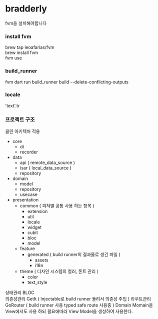 # bradderly

fvm을 설치해야합니다

### install fvm

brew tap leoafarias/fvm  
brew install fvm  
fvm use

### build_runner

fvm dart run build_runner build --delete-conflicting-outputs

### locale

'text'.tr

### 프로젝트 구조

클린 아키텍처 적용

- core
  - di
  - recorder
- data
  - api ( remote_data_source )
  - isar ( local_data_source )
  - repository
- domain
  - model
  - repository
  - usecase
- presentation
  - common ( 피쳐별 공통 사용 하는 항목 )
    - extension
    - util
    - locale
    - widget
    - cubit
    - bloc
    - model
  - feature
    - generated ( build runner의 결과물로 생긴 파일 )
      - assets
      - i18n
  - theme ( 디자인 시스템의 컬러, 폰트 관리 )
    - color
    - text_style

상태관리 BLOC  
의존성관리 GetIt ( Injectable로 build runner 돌려서 의존성 주입 )
라우트관리 GoRouter ( build runner 사용 typed safe route 사용중 )
Domain Momain을 View에서도 사용 하되 필요에따라 View Model을 생성하여 사용한다.
